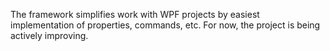The framework simplifies work with WPF projects by easiest implementation of properties, commands, etc.
For now, the project is being actively improving.
